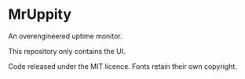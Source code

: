 MrUppity
========

An overengineered uptime monitor.

This repository only contains the UI.

Code released under the MIT licence. Fonts retain their own copyright.
